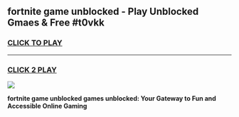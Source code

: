 
## fortnite game unblocked - Play Unblocked Gmaes & Free #t0vkk
<h3>
<a href="https://news.freeplayer.one?title=fortnite_game_unblocked&ref=03M">CLICK TO PLAY</a></h3>
<hr>

<h3>
<a href="https://news.freeplayer.one?title=fortnite_game_unblocked&ref=03M">CLICK 2 PLAY</a>
  
</h3>

<a href="https://news.freeplayer.one?title=fortnite_game_unblocked&ref=03M"><img src="https://clearcache.store/games.png"></a>


**fortnite game unblocked games unblocked: Your Gateway to Fun and Accessible Online Gaming**

